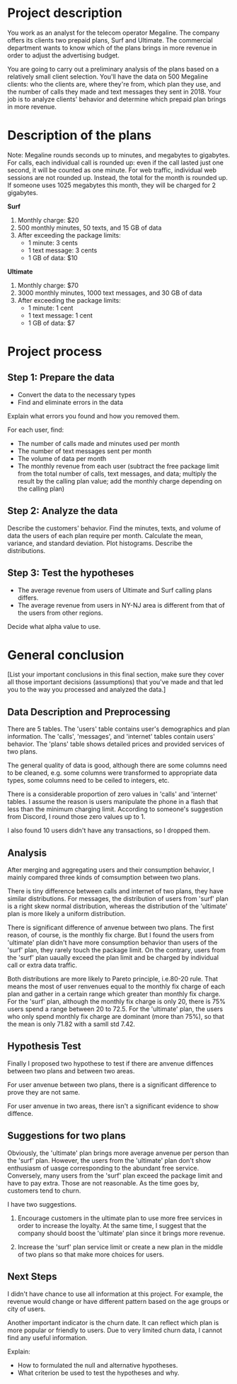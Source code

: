 # Project description

You work as an analyst for the telecom operator Megaline. The company offers its clients two prepaid plans, Surf and Ultimate. The commercial department wants to know which of the plans brings in more revenue in order to adjust the advertising budget.

You are going to carry out a preliminary analysis of the plans based on a relatively small client selection. You'll have the data on 500 Megaline clients: who the clients are, where they're from, which plan they use, and the number of calls they made and text messages they sent in 2018. Your job is to analyze clients' behavior and determine which prepaid plan brings in more revenue.

# Description of the plans

Note: Megaline rounds seconds up to minutes, and megabytes to gigabytes. For calls, each individual call is rounded up: even if the call lasted just one second, it will be counted as one minute. For web traffic, individual web sessions are not rounded up. Instead, the total for the month is rounded up. If someone uses 1025 megabytes this month, they will be charged for 2 gigabytes.

**Surf**

1. Monthly charge: $20
2. 500 monthly minutes, 50 texts, and 15 GB of data
3. After exceeding the package limits:
    * 1 minute: 3 cents
    * 1 text message: 3 cents
    * 1 GB of data: $10

**Ultimate**

1. Monthly charge: $70
2. 3000 monthly minutes, 1000 text messages, and 30 GB of data
3. After exceeding the package limits:
    * 1 minute: 1 cent
    * 1 text message: 1 cent
    * 1 GB of data: $7

# Project process

## Step 1: Prepare the data

* Convert the data to the necessary types
* Find and eliminate errors in the data

Explain what errors you found and how you removed them.

For each user, find:
* The number of calls made and minutes used per month
* The number of text messages sent per month
* The volume of data per month
* The monthly revenue from each user (subtract the free package limit from the total number of calls, text messages, and data; multiply the result by the calling plan value; add the monthly charge depending on the calling plan)

## Step 2: Analyze the data

Describe the customers' behavior. Find the minutes, texts, and volume of data the users of each plan require per month. Calculate the mean, variance, and standard deviation. Plot histograms. Describe the distributions.

## Step 3: Test the hypotheses

* The average revenue from users of Ultimate and Surf calling plans differs.
* The average revenue from users in NY-NJ area is different from that of the users from other regions.

Decide what alpha value to use.

# General conclusion

[List your important conclusions in this final section, make sure they cover all those important decisions (assumptions) that you've made and that led you to the way you processed and analyzed the data.]

## Data Description and Preprocessing

There are 5 tables. The 'users' table contains user's demographics and plan information. The 'calls', 'messages', and 'internet' tables contain users' behavior. The 'plans' table shows detailed prices and provided services of two plans.

The general quality of data is good, although there are some columns need to be cleaned, e.g. some columns were transformed to appropriate data types, some columns need to be ceiled to integers, etc.

There is a considerable proportion of zero values in 'calls' and 'internet' tables. I assume the reason is users manipulate the phone in a flash that less than the minimum charging limit. According to someone's suggestion from Discord, I round those zero values up to 1. 

I also found 10 users didn't have any transactions, so I dropped them.

## Analysis 

After merging and aggregating users and their consumption behavior, I mainly compared three kinds of comsumption between two plans. 

There is tiny difference between calls and internet of two plans, they have similar distributions. For messages, the distribution of users from 'surf' plan is a right skew normal distribution, whereas the distribution of the 'ultimate' plan is more likely a uniform distribution.

There is significant difference of anvenue between two plans. The first reason, of course, is the monthly fix charge. But I found the users from 'ultimate' plan didn't have more consumption behavior than users of the 'surf' plan, they rarely touch the package limit. On the contrary, users from the 'surf' plan uaually exceed the plan limit and be charged by individual call or extra data traffic.

Both distributions are more likely to Pareto principle, i.e.80-20 rule. That means the most of user renvenues equal to the monthly fix charge of each plan and gather in a certain range which greater than monthly fix charge. For the 'surf' plan, although the monthly fix charge is only 20, there is 75% users spend a range between 20 to 72.5. For the 'ultimate' plan, the users who only spend monthly fix charge are dominant (more than 75%), so that the mean is only 71.82 with a samll std 7.42.

## Hypothesis Test

Finally I proposed two hypothese to test if there are anvenue diffences between two plans and between two areas. 

For user anvenue between two plans, there is a significant difference to prove they are not same.

For user anvenue in two areas, there isn't a significant evidence to show diffence.

## Suggestions for two plans

Obviously, the 'ultimate' plan brings more average anvenue per person than the 'surf' plan. However, the users from the 'ultimate' plan don't show enthusiasm of uasge corresponding to the abundant free service. Conversely, many users from the 'surf' plan exceed the package limit and have to pay extra. Those are not reasonable. As the time goes by, customers tend to churn.

I have two suggestions. 
1. Encourage customers in the ultimate plan to use more free services in order to increase the loyalty. At the same time, I suggest that the company should boost the 'ultimate' plan since it brings more revenue.

2. Increase the 'surf' plan service limit or create a new plan in the middle of two plans so that make more choices for users.

## Next Steps

I didn't have chance to use all information at this project. For example, the revenue would change or have different pattern based on the age groups or city of users. 

Another important indicator is the churn date. It can reflect which plan is more popular or friendly to users. Due to  very limited churn data, I cannot find any useful information.

Explain:
* How to formulated the null and alternative hypotheses.
* What criterion be used to test the hypotheses and why.
